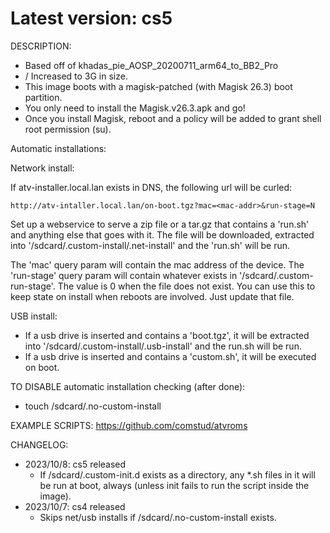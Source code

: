 # Latest version: cs5

DESCRIPTION:

* Based off of khadas_pie_AOSP_20200711_arm64_to_BB2_Pro
* / Increased to 3G in size.
* This image boots with a magisk-patched (with Magisk 26.3) boot partition.
* You only need to install the Magisk.v26.3.apk and go!
* Once you install Magisk, reboot and a policy will be added to grant shell root permission (su).

Automatic installations:

Network install:

If atv-installer.local.lan exists in DNS, the following url will be curled:

`http://atv-intaller.local.lan/on-boot.tgz?mac=<mac-addr>&run-stage=N`

Set up a webservice to serve a zip file or a tar.gz that contains a 'run.sh'
and anything else that goes with it. The file will be downloaded, extracted into
'/sdcard/.custom-install/.net-install' and the 'run.sh' will be run.

The 'mac' query param will contain the mac address of the device. The 'run-stage'
query param will contain whatever exists in '/sdcard/.custom-run-stage'. The value
is 0 when the file does not exist. You can use this to keep state on install when
reboots are involved. Just update that file.

USB install:

* If a usb drive is inserted and contains a 'boot.tgz', it will be extracted into
  '/sdcard/.custom-install/.usb-install' and the run.sh will be run.
* If a usb drive is inserted and contains a 'custom.sh', it will be executed on boot.

TO DISABLE automatic installation checking (after done):

* touch /sdcard/.no-custom-install

EXAMPLE SCRIPTS: https://github.com/comstud/atvroms

CHANGELOG:

- 2023/10/8: cs5 released
  - If /sdcard/.custom-init.d exists as a directory, any *.sh files in it will be run at boot, always (unless init fails to run the script inside the image).
- 2023/10/7: cs4 released
  - Skips net/usb installs if /sdcard/.no-custom-install exists.
